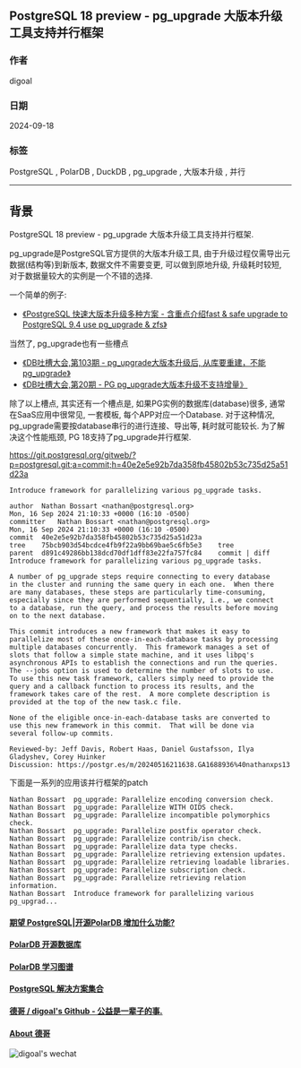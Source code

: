 ## PostgreSQL 18 preview - pg_upgrade 大版本升级工具支持并行框架  
                                                            
### 作者                                
digoal                                
                                       
### 日期                                     
2024-09-18                                
                                    
### 标签                                  
PostgreSQL , PolarDB , DuckDB , pg_upgrade , 大版本升级 , 并行           
                                                           
----                                    
                                                  
## 背景  
PostgreSQL 18 preview - pg_upgrade 大版本升级工具支持并行框架.  
  
pg_upgrade是PostgreSQL官方提供的大版本升级工具, 由于升级过程仅需导出元数据(结构等)到新版本, 数据文件不需要变更, 可以做到原地升级, 升级耗时较短, 对于数据量较大的实例是一个不错的选择.    
  
  
一个简单的例子:    
- [《PostgreSQL 快速大版本升级多种方案 - 含重点介绍fast & safe upgrade to PostgreSQL 9.4 use pg_upgrade & zfs》](../201412/20141219_01.md)    
  
当然了, pg_upgrade也有一些槽点  
- [《DB吐槽大会,第103期 - pg_upgrade大版本升级后, 从库要重建，不能pg_upgrade》](../202406/20240625_03.md)    
- [《DB吐槽大会,第20期 - PG pg_upgrade大版本升级不支持增量》](../202109/20210902_08.md)    
  
  
除了以上槽点, 其实还有一个槽点是, 如果PG实例的数据库(database)很多, 通常在SaaS应用中很常见, 一套模板, 每个APP对应一个Database. 对于这种情况, pg_upgrade需要按database串行的进行连接、导出等, 耗时就可能较长.  为了解决这个性能瓶颈, PG 18支持了pg_upgrade并行框架.    
  
  
https://git.postgresql.org/gitweb/?p=postgresql.git;a=commit;h=40e2e5e92b7da358fb45802b53c735d25a51d23a  
  
```  
Introduce framework for parallelizing various pg_upgrade tasks.  
  
author	Nathan Bossart <nathan@postgresql.org>	  
Mon, 16 Sep 2024 21:10:33 +0000 (16:10 -0500)  
committer	Nathan Bossart <nathan@postgresql.org>	  
Mon, 16 Sep 2024 21:10:33 +0000 (16:10 -0500)  
commit	40e2e5e92b7da358fb45802b53c735d25a51d23a  
tree	75bcb903d54bcdce4fb9f22a9bb69bae5c6fb5e3	tree  
parent	d891c49286bb138dcd70df1dff83e22fa757fc84	commit | diff  
Introduce framework for parallelizing various pg_upgrade tasks.  
  
A number of pg_upgrade steps require connecting to every database  
in the cluster and running the same query in each one.  When there  
are many databases, these steps are particularly time-consuming,  
especially since they are performed sequentially, i.e., we connect  
to a database, run the query, and process the results before moving  
on to the next database.  
  
This commit introduces a new framework that makes it easy to  
parallelize most of these once-in-each-database tasks by processing  
multiple databases concurrently.  This framework manages a set of  
slots that follow a simple state machine, and it uses libpq's  
asynchronous APIs to establish the connections and run the queries.  
The --jobs option is used to determine the number of slots to use.  
To use this new task framework, callers simply need to provide the  
query and a callback function to process its results, and the  
framework takes care of the rest.  A more complete description is  
provided at the top of the new task.c file.  
  
None of the eligible once-in-each-database tasks are converted to  
use this new framework in this commit.  That will be done via  
several follow-up commits.  
  
Reviewed-by: Jeff Davis, Robert Haas, Daniel Gustafsson, Ilya Gladyshev, Corey Huinker  
Discussion: https://postgr.es/m/20240516211638.GA1688936%40nathanxps13  
```  
  
下面是一系列的应用该并行框架的patch  
```  
Nathan Bossart	pg_upgrade: Parallelize encoding conversion check.	    
Nathan Bossart	pg_upgrade: Parallelize WITH OIDS check.	    
Nathan Bossart	pg_upgrade: Parallelize incompatible polymorphics check.	    
Nathan Bossart	pg_upgrade: Parallelize postfix operator check.	    
Nathan Bossart	pg_upgrade: Parallelize contrib/isn check.	    
Nathan Bossart	pg_upgrade: Parallelize data type checks.	    
Nathan Bossart	pg_upgrade: Parallelize retrieving extension updates.	    
Nathan Bossart	pg_upgrade: Parallelize retrieving loadable libraries.	    
Nathan Bossart	pg_upgrade: Parallelize subscription check.	    
Nathan Bossart	pg_upgrade: Parallelize retrieving relation information.	    
Nathan Bossart	Introduce framework for parallelizing various pg_upgrad...	    
```  
  
  
#### [期望 PostgreSQL|开源PolarDB 增加什么功能?](https://github.com/digoal/blog/issues/76 "269ac3d1c492e938c0191101c7238216")
  
  
#### [PolarDB 开源数据库](https://openpolardb.com/home "57258f76c37864c6e6d23383d05714ea")
  
  
#### [PolarDB 学习图谱](https://www.aliyun.com/database/openpolardb/activity "8642f60e04ed0c814bf9cb9677976bd4")
  
  
#### [PostgreSQL 解决方案集合](../201706/20170601_02.md "40cff096e9ed7122c512b35d8561d9c8")
  
  
#### [德哥 / digoal's Github - 公益是一辈子的事.](https://github.com/digoal/blog/blob/master/README.md "22709685feb7cab07d30f30387f0a9ae")
  
  
#### [About 德哥](https://github.com/digoal/blog/blob/master/me/readme.md "a37735981e7704886ffd590565582dd0")
  
  
![digoal's wechat](../pic/digoal_weixin.jpg "f7ad92eeba24523fd47a6e1a0e691b59")
  
